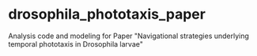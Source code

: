 # drosophila_phototaxis_paper
Analysis code and modeling for Paper "Navigational strategies underlying temporal phototaxis in Drosophila larvae"
